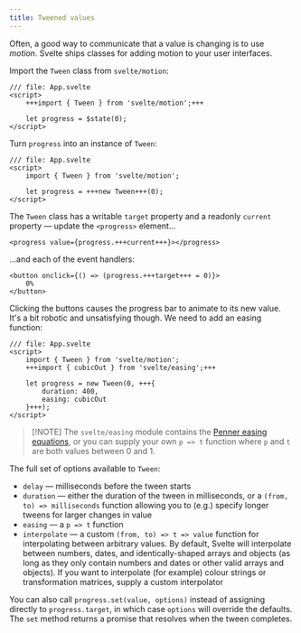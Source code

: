 ```yaml
---
title: Tweened values
---
```


Often, a good way to communicate that a value is changing is to use _motion_. Svelte ships classes for adding motion to your user interfaces.

Import the `Tween` class from `svelte/motion`:

```svelte
/// file: App.svelte
<script>
	+++import { Tween } from 'svelte/motion';+++

	let progress = $state(0);
</script>
```

Turn `progress` into an instance of `Tween`:

```svelte
/// file: App.svelte
<script>
	import { Tween } from 'svelte/motion';

	let progress = +++new Tween+++(0);
</script>
```

The `Tween` class has a writable `target` property and a readonly `current` property — update the `<progress>` element...

```svelte
<progress value={progress.+++current+++}></progress>
```

...and each of the event handlers:

```svelte
<button onclick={() => (progress.+++target+++ = 0)}>
	0%
</button>
```

Clicking the buttons causes the progress bar to animate to its new value. It's a bit robotic and unsatisfying though. We need to add an easing function:

```svelte
/// file: App.svelte
<script>
	import { Tween } from 'svelte/motion';
	+++import { cubicOut } from 'svelte/easing';+++

	let progress = new Tween(0, +++{
		duration: 400,
		easing: cubicOut
	}+++);
</script>
```

> [!NOTE] The `svelte/easing` module contains the [Penner easing equations](https://web.archive.org/web/20190805215728/http://robertpenner.com/easing/), or you can supply your own `p => t` function where `p` and `t` are both values between 0 and 1.

The full set of options available to `Tween`:

- `delay` — milliseconds before the tween starts
- `duration` — either the duration of the tween in milliseconds, or a `(from, to) => milliseconds` function allowing you to (e.g.) specify longer tweens for larger changes in value
- `easing` — a `p => t` function
- `interpolate` — a custom `(from, to) => t => value` function for interpolating between arbitrary values. By default, Svelte will interpolate between numbers, dates, and identically-shaped arrays and objects (as long as they only contain numbers and dates or other valid arrays and objects). If you want to interpolate (for example) colour strings or transformation matrices, supply a custom interpolator

You can also call `progress.set(value, options)` instead of assigning directly to `progress.target`, in which case `options` will override the defaults. The `set` method returns a promise that resolves when the tween completes.
